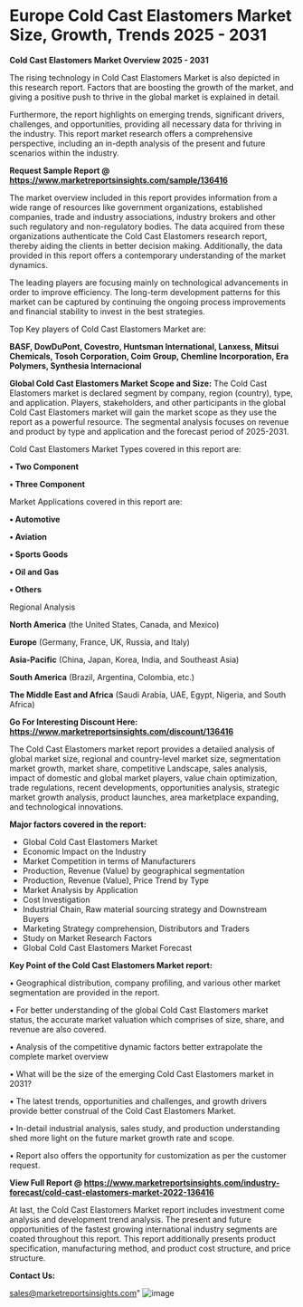 # Europe Cold Cast Elastomers Market Size, Growth, Trends 2025 - 2031

<Strong> Cold Cast Elastomers Market Overview 2025 - 2031</strong>

The rising technology in Cold Cast Elastomers Market is also depicted in this research report. Factors that are boosting the growth of the market, and giving a positive push to thrive in the global market is explained in detail.

Furthermore, the report highlights on emerging trends, significant drivers, challenges, and opportunities, providing all necessary data for thriving in the industry. This report market research offers a comprehensive perspective, including an in-depth analysis of the present and future scenarios within the industry.

<strong>Request Sample Report @ <a href=https://www.marketreportsinsights.com/sample/136416>https://www.marketreportsinsights.com/sample/136416</a></strong>

The market overview included in this report provides information from a wide range of resources like government organizations, established companies, trade and industry associations, industry brokers and other such regulatory and non-regulatory bodies. The data acquired from these organizations authenticate the Cold Cast Elastomers research report, thereby aiding the clients in better decision making. Additionally, the data provided in this report offers a contemporary understanding of the market dynamics.

The leading players are focusing mainly on technological advancements in order to improve efficiency. The long-term development patterns for this market can be captured by continuing the ongoing process improvements and financial stability to invest in the best strategies.

Top Key players of Cold Cast Elastomers Market are:

<strong>BASF, DowDuPont, Covestro, Huntsman International, Lanxess, Mitsui Chemicals, Tosoh Corporation, Coim Group, Chemline Incorporation, Era Polymers, Synthesia Internacional</strong>

<strong><b>Global Cold Cast Elastomers Market Scope and Size:</b></strong>
The Cold Cast Elastomers market is declared segment by company, region (country), type, and application. Players, stakeholders, and other participants in the global Cold Cast Elastomers market will gain the market scope as they use the report as a powerful resource. The segmental analysis focuses on revenue and product by type and application and the forecast period of 2025-2031.

Cold Cast Elastomers Market Types covered in this report are:

<strong>• Two Component

• Three Component</strong>

Market Applications covered in this report are:

<strong>• Automotive

• Aviation

• Sports Goods

• Oil and Gas

• Others</strong> 

Regional Analysis

<strong>North America</strong> (the United States, Canada, and Mexico)

<strong>Europe</strong> (Germany, France, UK, Russia, and Italy)

<strong>Asia-Pacific</strong> (China, Japan, Korea, India, and Southeast Asia)

<strong>South America</strong> (Brazil, Argentina, Colombia, etc.)

<strong>The Middle East and Africa</strong> (Saudi Arabia, UAE, Egypt, Nigeria, and South Africa)

<strong>Go For Interesting Discount Here: <a href=https://www.marketreportsinsights.com/discount/136416>https://www.marketreportsinsights.com/discount/136416</a></strong>

The Cold Cast Elastomers market report provides a detailed analysis of global market size, regional and country-level market size, segmentation market growth, market share, competitive Landscape, sales analysis, impact of domestic and global market players, value chain optimization, trade regulations, recent developments, opportunities analysis, strategic market growth analysis, product launches, area marketplace expanding, and technological innovations.

<strong><b>Major factors covered in the report:</b></strong>
<ul>
  <li>Global Cold Cast Elastomers Market </li>
  <li>Economic Impact on the Industry</li>
  <li>Market Competition in terms of Manufacturers</li>
  <li>Production, Revenue (Value) by geographical segmentation</li>
  <li>Production, Revenue (Value), Price Trend by Type</li>
  <li>Market Analysis by Application</li>
  <li>Cost Investigation</li>
  <li>Industrial Chain, Raw material sourcing strategy and Downstream Buyers</li>
  <li>Marketing Strategy comprehension, Distributors and Traders</li>
  <li>Study on Market Research Factors</li>
  <li>Global Cold Cast Elastomers Market Forecast</li>
</ul>

<strong><b>Key Point of the Cold Cast Elastomers Market report:</b></strong>

• Geographical distribution, company profiling, and various other market segmentation are provided in the report.

• For better understanding of the global Cold Cast Elastomers market status, the accurate market valuation which comprises of size, share, and revenue are also covered.

• Analysis of the competitive dynamic factors better extrapolate the complete market overview

• What will be the size of the emerging Cold Cast Elastomers market in 2031?

• The latest trends, opportunities and challenges, and growth drivers provide better construal of the Cold Cast Elastomers Market.

• In-detail industrial analysis, sales study, and production understanding shed more light on the future market growth rate and scope.

• Report also offers the opportunity for customization as per the customer request.

<strong><b>View Full Report @ <a href=https://www.marketreportsinsights.com/industry-forecast/cold-cast-elastomers-market-2022-136416>https://www.marketreportsinsights.com/industry-forecast/cold-cast-elastomers-market-2022-136416</a></b></strong>


At last, the Cold Cast Elastomers Market report includes investment come analysis and development trend analysis. The present and future opportunities of the fastest growing international industry segments are coated throughout this report. This report additionally presents product specification, manufacturing method, and product cost structure, and price structure.

<strong>Contact Us:</strong>

sales@marketreportsinsights.com"
![image](https://github.com/user-attachments/assets/9ccb7f6f-e6c7-40d6-ace6-9631e4ad5a28)
